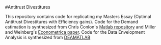 #Antitrust Divestitures

This repository contains code for replicating my Masters Essay (Optimal Antitrust Divestitures with Efficiency gains). Code for the Demand estimation is synthesized from Chris Conlon's [Matlab repository](https://github.com/chrisconlon/blp-demand) and Miller and Weinberg's [Econometrica paper](https://www.econometricsociety.org/publications/econometrica/2017/11/01/understanding-price-effects-millercoors-joint-venture). Code for the Data Envelopment Analysis is synthesized from [DEAMATLAB](https://github.com/javierbarbero/DEAMATLAB)